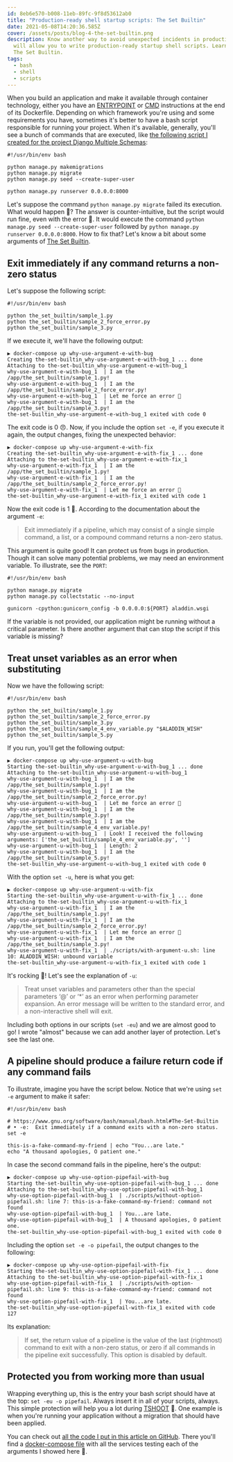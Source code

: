 ```yaml
---
id: 8eb6e570-b008-11eb-89fc-9f8d53612ab0
title: "Production-ready shell startup scripts: The Set Builtin"
date: 2021-05-08T14:20:36.585Z
cover: /assets/posts/blog-4-the-set-builtin.png
description: Know another way to avoid unexpected incidents in production. It
  will allow you to write production-ready startup shell scripts. Learn about
  The Set Builtin.
tags:
  - bash
  - shell
  - scripts
---
```

When you build an application and make it available through container technology, either you have an [ENTRYPOINT](https://docs.docker.com/engine/reference/builder/#entrypoint) or [CMD](https://docs.docker.com/engine/reference/builder/#cmd) instructions at the end of its Dockerfile. Depending on which framework you're using and some requirements you have, sometimes it's better to have a bash script responsible for running your project. When it's available, generally, you'll see a bunch of commands that are executed, like [the following script I created for the project Django Multiple Schemas](https://github.com/willianantunes/django-multiple-schemas/blob/9b44d21c31c51b86d7089ac429fff8a14f8899b6/scripts/start-development.sh):

```shell
#!/usr/bin/env bash

python manage.py makemigrations
python manage.py migrate
python manage.py seed --create-super-user

python manage.py runserver 0.0.0.0:8000
```

Let's suppose the command `python manage.py migrate` failed its execution. What would happen 🤔? The answer is counter-intuitive, but the script would run fine, even with the error 🤯. It would execute the command `python manage.py seed --create-super-user` followed by `python manage.py runserver 0.0.0.0:8000`. How to fix that? Let's know a bit about some arguments of [The Set Builtin](https://www.gnu.org/software/bash/manual/bash.html#The-Set-Builtin).

## Exit immediately if any command returns a non-zero status

Let's suppose the following script:

```shell
#!/usr/bin/env bash

python the_set_builtin/sample_1.py
python the_set_builtin/sample_2_force_error.py
python the_set_builtin/sample_3.py
```

If we execute it, we'll have the following output:

```shellsession
▶ docker-compose up why-use-argument-e-with-bug
Creating the-set-builtin_why-use-argument-e-with-bug_1 ... done
Attaching to the-set-builtin_why-use-argument-e-with-bug_1
why-use-argument-e-with-bug_1  | I am the /app/the_set_builtin/sample_1.py!
why-use-argument-e-with-bug_1  | I am the /app/the_set_builtin/sample_2_force_error.py!
why-use-argument-e-with-bug_1  | Let me force an error 👀
why-use-argument-e-with-bug_1  | I am the /app/the_set_builtin/sample_3.py!
the-set-builtin_why-use-argument-e-with-bug_1 exited with code 0
```

The exit code is 0 😠. Now, if you include the option `set -e`, if you execute it again, the output changes, fixing the unexpected behavior:

```shellsession
▶ docker-compose up why-use-argument-e-with-fix 
Creating the-set-builtin_why-use-argument-e-with-fix_1 ... done
Attaching to the-set-builtin_why-use-argument-e-with-fix_1
why-use-argument-e-with-fix_1  | I am the /app/the_set_builtin/sample_1.py!
why-use-argument-e-with-fix_1  | I am the /app/the_set_builtin/sample_2_force_error.py!
why-use-argument-e-with-fix_1  | Let me force an error 👀
the-set-builtin_why-use-argument-e-with-fix_1 exited with code 1
```

Now the exit code is 1 🥳. According to the documentation about the argument `-e`:

> Exit immediately if a pipeline, which may consist of a single simple command, a list, or a compound command returns a non-zero status.

This argument is quite good! It can protect us from bugs in production. Though it can solve many potential problems, we may need an environment variable. To illustrate, see the `PORT`:

```shell
#!/usr/bin/env bash

python manage.py migrate
python manage.py collectstatic --no-input

gunicorn -cpython:gunicorn_config -b 0.0.0.0:${PORT} aladdin.wsgi
```

If the variable is not provided, our application might be running without a critical parameter. Is there another argument that can stop the script if this variable is missing?

## Treat unset variables as an error when substituting

Now we have the following script:

```shell
#!/usr/bin/env bash

python the_set_builtin/sample_1.py
python the_set_builtin/sample_2_force_error.py
python the_set_builtin/sample_3.py
python the_set_builtin/sample_4_env_variable.py "$ALADDIN_WISH"
python the_set_builtin/sample_5.py
```

If you run, you'll get the following output:

```shellsession
▶ docker-compose up why-use-argument-u-with-bug
Starting the-set-builtin_why-use-argument-u-with-bug_1 ... done
Attaching to the-set-builtin_why-use-argument-u-with-bug_1
why-use-argument-u-with-bug_1  | I am the /app/the_set_builtin/sample_1.py!
why-use-argument-u-with-bug_1  | I am the /app/the_set_builtin/sample_2_force_error.py!
why-use-argument-u-with-bug_1  | Let me force an error 👀
why-use-argument-u-with-bug_1  | I am the /app/the_set_builtin/sample_3.py!
why-use-argument-u-with-bug_1  | I am the /app/the_set_builtin/sample_4_env_variable.py!
why-use-argument-u-with-bug_1  | Look! I received the following arguments: ['the_set_builtin/sample_4_env_variable.py', '']
why-use-argument-u-with-bug_1  | Length: 2
why-use-argument-u-with-bug_1  | I am the /app/the_set_builtin/sample_5.py!
the-set-builtin_why-use-argument-u-with-bug_1 exited with code 0
```

With the option `set -u`, here is what you get:

```shellsession
▶ docker-compose up why-use-argument-u-with-fix
Starting the-set-builtin_why-use-argument-u-with-fix_1 ... done
Attaching to the-set-builtin_why-use-argument-u-with-fix_1
why-use-argument-u-with-fix_1  | I am the /app/the_set_builtin/sample_1.py!
why-use-argument-u-with-fix_1  | I am the /app/the_set_builtin/sample_2_force_error.py!
why-use-argument-u-with-fix_1  | Let me force an error 👀
why-use-argument-u-with-fix_1  | I am the /app/the_set_builtin/sample_3.py!
why-use-argument-u-with-fix_1  | ./scripts/with-argument-u.sh: line 10: ALADDIN_WISH: unbound variable
the-set-builtin_why-use-argument-u-with-fix_1 exited with code 1
```

It's rocking 🤘! Let's see the explanation of `-u`:

> Treat unset variables and parameters other than the special parameters ‘@’ or ‘*’ as an error when performing parameter expansion. An error message will be written to the standard error, and a non-interactive shell will exit.

Including both options in our scripts (`set -eu`) and we are almost good to go! I wrote "almost" because we can add another layer of protection. Let's see the last one.

## A pipeline should produce a failure return code if any command fails

To illustrate, imagine you have the script below. Notice that we're using `set -e` argument to make it safer:

```shell
#!/usr/bin/env bash

# https://www.gnu.org/software/bash/manual/bash.html#The-Set-Builtin
# • -e:  Exit immediately if a command exits with a non-zero status.
set -e

this-is-a-fake-command-my-friend | echo "You...are late."
echo "A thousand apologies, O patient one."
```

In case the second command fails in the pipeline, here's the output:

```shellsession
▶ docker-compose up why-use-option-pipefail-with-bug
Starting the-set-builtin_why-use-option-pipefail-with-bug_1 ... done
Attaching to the-set-builtin_why-use-option-pipefail-with-bug_1
why-use-option-pipefail-with-bug_1  | ./scripts/without-option-pipefail.sh: line 7: this-is-a-fake-command-my-friend: command not found
why-use-option-pipefail-with-bug_1  | You...are late.
why-use-option-pipefail-with-bug_1  | A thousand apologies, O patient one.
the-set-builtin_why-use-option-pipefail-with-bug_1 exited with code 0
```

Including the option `set -e -o pipefail`, the output changes to the following:

```shellsession
▶ docker-compose up why-use-option-pipefail-with-fix
Starting the-set-builtin_why-use-option-pipefail-with-fix_1 ... done
Attaching to the-set-builtin_why-use-option-pipefail-with-fix_1
why-use-option-pipefail-with-fix_1  | ./scripts/with-option-pipefail.sh: line 9: this-is-a-fake-command-my-friend: command not found
why-use-option-pipefail-with-fix_1  | You...are late.
the-set-builtin_why-use-option-pipefail-with-fix_1 exited with code 127
```

Its explanation:

> If set, the return value of a pipeline is the value of the last (rightmost) command to exit with a non-zero status, or zero if all commands in the pipeline exit successfully. This option is disabled by default.

## Protected you from working more than usual

Wrapping everything up, this is the entry your bash script should have at the top: `set -eu -o pipefail`. Always insert it in all of your scripts, always. This simple protection will help you a lot during [TSHOOT](https://www.google.com/search?q=what+is+tshoot) 🙏. One example is when you're running your application without a migration that should have been applied.

You can check out [all the code I put in this article on GitHub](https://github.com/willianantunes/tutorials/tree/master/2021/05/the-set-builtin). There you'll find a [docker-compose file](https://github.com/willianantunes/tutorials/blob/605a9bbebf5ec2857a33800275d0518155eb86e9/2021/05/the-set-builtin/docker-compose.yaml) with all the services testing each of the arguments I showed here 🤙.